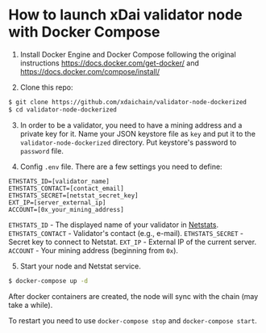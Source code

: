 # How to launch xDai validator node with Docker Compose

1. Install Docker Engine and Docker Compose following the original instructions https://docs.docker.com/get-docker/ and https://docs.docker.com/compose/install/

2. Clone this repo:

```bash
$ git clone https://github.com/xdaichain/validator-node-dockerized
$ cd validator-node-dockerized
```

3. In order to be a validator, you need to have a mining address and a private key for it. Name your JSON keystore file as `key` and put it to the `validator-node-dockerized` directory. Put keystore's password to `password` file.

4. Config `.env` file. There are a few settings you need to define:

```
ETHSTATS_ID=[validator_name]
ETHSTATS_CONTACT=[contact_email]
ETHSTATS_SECRET=[netstat_secret_key]
EXT_IP=[server_external_ip]
ACCOUNT=[0x_your_mining_address]
```

`ETHSTATS_ID` - The displayed name of your validator in [Netstats](https://dai-netstat.poa.network/).
`ETHSTATS_CONTACT` - Validator's contact (e.g., e-mail).
`ETHSTATS_SECRET` - Secret key to connect to Netstat.
`EXT_IP` - External IP of the current server.
`ACCOUNT` - Your mining address (beginning from `0x`).

5. Start your node and Netstat service.

```bash
$ docker-compose up -d
```

After docker containers are created, the node will sync with the chain (may take a while).

To restart you need to use `docker-compose stop` and `docker-compose start`.
